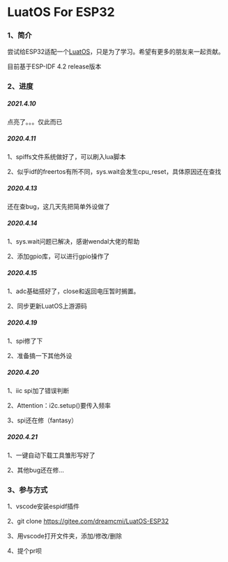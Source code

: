 # LuatOS For ESP32

### 1、简介

尝试给ESP32适配一个[LuatOS](https://gitee.com/openLuat/LuatOS)，只是为了学习。希望有更多的朋友来一起贡献。

目前基于ESP-IDF 4.2 release版本

### 2、进度

##### 2021.4.10

点亮了。。。仅此而已

##### 2020.4.11

1、spiffs文件系统做好了，可以刷入lua脚本

2、似乎idf的freertos有所不同，sys.wait会发生cpu_reset，具体原因还在查找

##### 2020.4.13

还在查bug，这几天先把简单外设做了

##### 2020.4.14

1、sys.wait问题已解决，感谢wendal大佬的帮助

2、添加gpio库，可以进行gpio操作了

##### 2020.4.15

1、adc基础搭好了，close和返回电压暂时搁置。

2、同步更新LuatOS上游源码

##### 2020.4.19

1、spi修了下

2、准备搞一下其他外设

##### 2020.4.20

1、iic spi加了错误判断

2、Attention：i2c.setup()要传入频率

3、spi还在修（fantasy）

##### 2020.4.21

1、一键自动下载工具雏形写好了

2、其他bug还在修...

### 3、参与方式

1、vscode安装espidf插件

2、git clone https://gitee.com/dreamcmi/LuatOS-ESP32

3、用vscode打开文件夹，添加/修改/删除

4、提个pr呗
